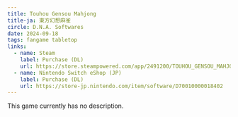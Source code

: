 ```yaml
---
title: Touhou Gensou Mahjong
title-ja: 東方幻想麻雀
circle: D.N.A. Softwares
date: 2024-09-18
tags: fangame tabletop
links:
  - name: Steam
    label: Purchase (DL)
    url: https://store.steampowered.com/app/2491200/TOUHOU_GENSOU_MAHJONG/
  - name: Nintendo Switch eShop (JP)
    label: Purchase (DL)
    url: https://store-jp.nintendo.com/item/software/D70010000018402
---
```

This game currently has no description.
